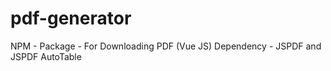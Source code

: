 # pdf-generator
NPM - Package - For Downloading PDF (Vue JS)
Dependency - JSPDF and JSPDF AutoTable

